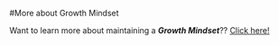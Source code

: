 #More about Growth Mindset


Want to learn more about maintaining a *__Growth Mindset__*?? [Click here!](/https://www.atlassian.com/blog/inside-atlassian/growth-mindset)
